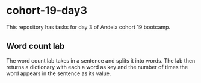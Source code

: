 # cohort-19-day3
This repository has tasks for day 3 of Andela cohort 19 bootcamp.

## Word count lab
The word count lab takes in a sentence and splits it into words. 
The lab then returns a dictionary with each a word as key and the number of times the word 
appears in the sentence as its value.
